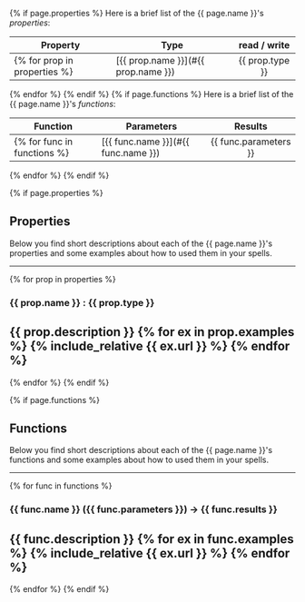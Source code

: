 {% if page.properties %}
Here is a brief list of the {{ page.name }}'s *properties*:

| Property             | Type          | read / write |
| ---------------------|---------------| :-----------:|
{% for prop in properties %}| [{{ prop.name }}](#{{ prop.name }}) | {{ prop.type }} | {{ prop.access }} |
{% endfor %}
{% endif %}
{% if page.functions %}
Here is a brief list of the {{ page.name }}'s *functions*:

| Function             | Parameters    | Results      |
| ---------------------|---------------| :-----------:|
{% for func in functions %}| [{{ func.name }}](#{{ func.name }}) | {{ func.parameters }} | {{ func.results }} |
{% endfor %}
{% endif %}

{% if page.properties %}
## Properties

Below you find short descriptions about each of the {{ page.name }}'s properties
and some examples about how to used them in your spells.

---
{% for prop in properties %}
<a name="{{ prop.name }}"></a>
### {{ prop.name }} : {{ prop.type }}
{{ prop.description }}
{% for ex in prop.examples %}
{% include_relative {{ ex.url }} %}
{% endfor %}
---
{% endfor %}
{% endif %}

{% if page.functions %}
## Functions

Below you find short descriptions about each of the {{ page.name }}'s functions
and some examples about how to used them in your spells.

---
{% for func in functions %}
<a name="{{ func.name }}"></a>
### {{ func.name }} ({{ func.parameters }}) -> {{ func.results }}
{{ func.description }}
{% for ex in func.examples %}
{% include_relative {{ ex.url }} %}
{% endfor %}
---
{% endfor %}
{% endif %}
